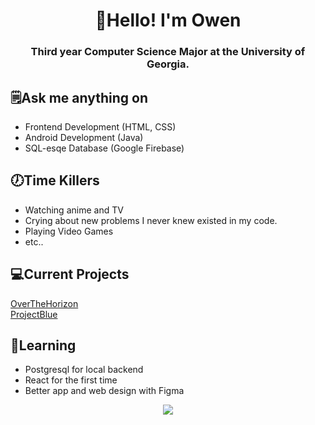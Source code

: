<h1 align="center">👋Hello! I'm Owen</h1>

<h3 align="center">Third year Computer Science Major at the University of Georgia.</h3>

## 🗒Ask me anything on
- Frontend Development (HTML, CSS)
- Android Development (Java)
- SQL-esqe Database (Google Firebase)

## 🕖Time Killers
- Watching anime and TV
- Crying about new problems I never knew existed in my code.
- Playing Video Games
- etc..

## 💻Current Projects
[OverTheHorizon](https://github.com/osn53387/OverTheHorizon)
<br>
[ProjectBlue](https://github.com/osn53387/ProjectBlue)

## 💬Learning
- Postgresql for local backend
- React for the first time
- Better app and web design with Figma

<p align="center">
<a href="https://git.io/streak-stats">
  <img src="https://streak-stats.demolab.com?user=osn53387&theme=gruvbox&date_format=M%20j%5B%2C%20Y%5D"/>
</a></p>
